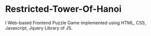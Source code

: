 # Restricted-Tower-Of-Hanoi
I Web-based Frontend Puzzle Game implemented using HTML, CSS, Javascript, Jquery Library of JS.
